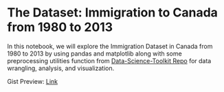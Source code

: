 # The Dataset: Immigration to Canada from 1980 to 2013

In this notebook, we will explore the Immigration Dataset in Canada from 1980 to 2013 by using pandas and matplotlib along with some preprocessing utilities function from [Data-Science-Toolkit Repo](https://github.com/harveyvn/Data-Science-Toolkit) for data wrangling, analysis, and visualization.

Gist Preview: [Link](https://gist.github.com/harveyvn/8026b34dde9d5b2cf386dba0f3b81b75)
